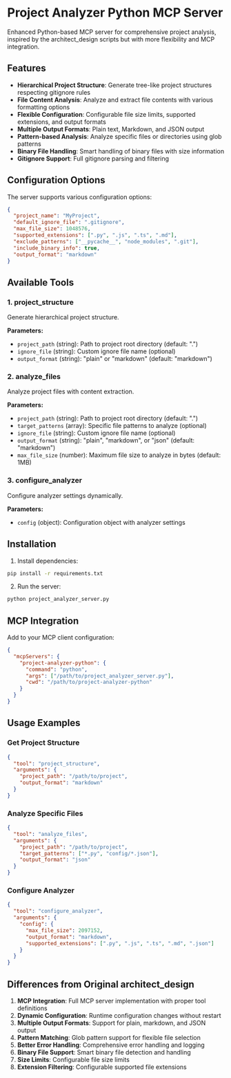 # Project Analyzer Python MCP Server

Enhanced Python-based MCP server for comprehensive project analysis, inspired by the architect_design scripts but with more flexibility and MCP integration.

## Features

- **Hierarchical Project Structure**: Generate tree-like project structures respecting gitignore rules
- **File Content Analysis**: Analyze and extract file contents with various formatting options
- **Flexible Configuration**: Configurable file size limits, supported extensions, and output formats
- **Multiple Output Formats**: Plain text, Markdown, and JSON output
- **Pattern-based Analysis**: Analyze specific files or directories using glob patterns
- **Binary File Handling**: Smart handling of binary files with size information
- **Gitignore Support**: Full gitignore parsing and filtering

## Configuration Options

The server supports various configuration options:

```json
{
  "project_name": "MyProject",
  "default_ignore_file": ".gitignore",
  "max_file_size": 1048576,
  "supported_extensions": [".py", ".js", ".ts", ".md"],
  "exclude_patterns": ["__pycache__", "node_modules", ".git"],
  "include_binary_info": true,
  "output_format": "markdown"
}
```

## Available Tools

### 1. project_structure

Generate hierarchical project structure.

**Parameters:**
- `project_path` (string): Path to project root directory (default: ".")
- `ignore_file` (string): Custom ignore file name (optional)
- `output_format` (string): "plain" or "markdown" (default: "markdown")

### 2. analyze_files

Analyze project files with content extraction.

**Parameters:**
- `project_path` (string): Path to project root directory (default: ".")
- `target_patterns` (array): Specific file patterns to analyze (optional)
- `ignore_file` (string): Custom ignore file name (optional)
- `output_format` (string): "plain", "markdown", or "json" (default: "markdown")
- `max_file_size` (number): Maximum file size to analyze in bytes (default: 1MB)

### 3. configure_analyzer

Configure analyzer settings dynamically.

**Parameters:**
- `config` (object): Configuration object with analyzer settings

## Installation

1. Install dependencies:
```bash
pip install -r requirements.txt
```

2. Run the server:
```bash
python project_analyzer_server.py
```

## MCP Integration

Add to your MCP client configuration:

```json
{
  "mcpServers": {
    "project-analyzer-python": {
      "command": "python",
      "args": ["/path/to/project_analyzer_server.py"],
      "cwd": "/path/to/project-analyzer-python"
    }
  }
}
```

## Usage Examples

### Get Project Structure
```json
{
  "tool": "project_structure",
  "arguments": {
    "project_path": "/path/to/project",
    "output_format": "markdown"
  }
}
```

### Analyze Specific Files
```json
{
  "tool": "analyze_files",
  "arguments": {
    "project_path": "/path/to/project",
    "target_patterns": ["*.py", "config/*.json"],
    "output_format": "json"
  }
}
```

### Configure Analyzer
```json
{
  "tool": "configure_analyzer",
  "arguments": {
    "config": {
      "max_file_size": 2097152,
      "output_format": "markdown",
      "supported_extensions": [".py", ".js", ".ts", ".md", ".json"]
    }
  }
}
```

## Differences from Original architect_design

1. **MCP Integration**: Full MCP server implementation with proper tool definitions
2. **Dynamic Configuration**: Runtime configuration changes without restart
3. **Multiple Output Formats**: Support for plain, markdown, and JSON output
4. **Pattern Matching**: Glob pattern support for flexible file selection
5. **Better Error Handling**: Comprehensive error handling and logging
6. **Binary File Support**: Smart binary file detection and handling
7. **Size Limits**: Configurable file size limits
8. **Extension Filtering**: Configurable supported file extensions